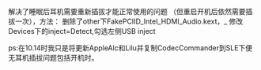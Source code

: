 解决了睡眠后耳机需要重新插拔才能正常使用的问题
（但重启开机后依然需要插拔一次），方法：
删除了other下FakePCIID_Intel_HDMI_Audio.kext，_
修改Devices下的inject=Detect,勾选左侧USB inject

ps:在10.14时我只是将更新AppleAlc和Lilu并复制CodecCommander到SLE下便无耳机插拔问题包括开机时。
